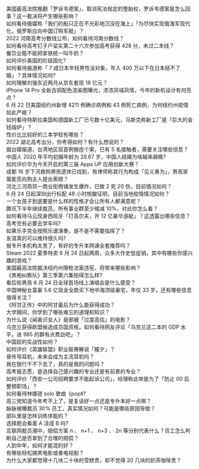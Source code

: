 美国最高法院推翻「罗诉韦德案」，取消宪法规定的堕胎权，罗诉韦德案是怎么回事？这一裁决将产生哪些影响？  
如何看待俄媒称「我们的船只正在不光彩地沉没在海上」「为尽快实现俄海军现代化，俄罗斯应向中国订购军舰」？  
2022 河南高考分数线公布，如何看待河南分数线？  
如何看待高考钉子户梁实第二十六次参加高考获得 428 分，未过二本线？  
餐饮业能不能把拿铁统一叫牛奶？  
如何评价美国的阶级固化?  
如何看待报道称「 7 成日本年轻男性没对象，年入 400 万以下在日本结不了婚」？具体情况如何?  
如何理解刘强东近两月从京东套现 18 亿元？  
iPhone 14 Pro 全新古铜配色渲染图曝光，浓浓异域风情，今年的新机设计有何亮点？  
6 月 22 日美国纽约州新增 4211 例确诊病例和 43 例死亡病例，为何纽约州疫情如此严峻？  
如何看待特斯拉美国和德国新工厂已亏数十亿美元，马斯克称新工厂是「巨大的金钱熔炉」？  
性价比比较好的三本学校有哪些？  
2022 湖北高考出分，你考得如何？有什么想说的？  
据台媒报道，台湾地区现首例猴痘个案，已有 5 名接触者，需要关注哪些信息？  
中国人 2020 年平均初婚年龄为 28.67 岁，中国人结婚为啥越来越晚?  
如何评价华为今天开启的第三届 Apps UP 应用创新大赛？  
成都  16 岁下河救狗男孩遗体已找到，有律师称其行为构成「见义勇为」，男孩家属能否向狗主人提出索赔？  
河北三河燕郊一商业街商铺发生爆炸，已致 2 死 20 伤，目前情况如何？  
6 月 24 日起深圳出行标配 48 小时核酸证明，目前当地疫情情况如何？  
一个女孩子到底要是什么样的性格才会让所有人都满意呢？  
腾讯下半年继续裁员，所有事业群至少缩减 10%，对此你怎么看？  
如何看待马云现身西班牙「打高尔夫，开 12 亿豪华游艇」？这透露出哪些信息？  
高考完有必要去学车吗?  
如果乐手完全按照乐谱演奏，是不是不需要指挥了？  
友谊真的可以维持很久吗?  
报专升本机构太贵了，有好的专升本网课全套推荐吗？  
Steam 2022 夏季特卖 6 月 24 日起两周，众多大作史低促销，其中有哪些你感兴趣的游戏？  
美国最高法院裁决纽约州限枪法案违宪，将带来哪些影响？  
《黑袍纠察队》第三季第六集拍得怎么样?  
看后街男孩 6 月 24 日全球首场线上演唱会是什么感受？  
中国神秘女富豪 5.6 亿现金全款买下地中海顶级豪宅，年仅 33 岁，还有哪些信息值得关注？  
《阿甘正传》中的阿甘最后为什么能获得成功？  
大学期间，你学到了哪些难忘的道理和知识？  
为什么说《闻香识女人》是部被「过度高估」的电影？  
乌克兰获得欧盟候选成员国资格，如何看待网友评论「乌克兰这二本的 GDP 水平，进 985 的群有点费劲吧」？  
中国跤的实战性如何？  
如何评价《英雄联盟》职业联赛解说「瞳夕」？  
骨传导耳机，未来会成为主流耳机吗？  
我在银行干不下去了，真的是我的问题吗？  
高考报志愿，是选择自己感兴趣的专业还是有前景的专业？  
如何评价「西安一公司招聘要求不能起诉公司」，经理称此举是为了「防止 00 后整顿职场」？  
如何看待林娜琏 solo 歌曲《pop》?  
高三党知道今年考不上了，是复读好一点还是专升本好一点啊？  
脉脉被曝裁员 30% 员工，真实情况如何？可能是哪些原因导致？  
部队里是怎样训练体能的？  
选择题会看着 A 涂成 B 吗?  
互联网裁员潮中，赔偿方案 n 、 n+1 、 n+3 、 2n 等分别代表什么？员工怎么判断自己是否拿到了合理的赔偿？  
人到中年，如何才能混的好？  
有哪些轻松搞笑电影或者电视剧？  
为什么大家都觉得十几块二十块的雪糕贵，却不觉得 20 几块的奶茶咖啡贵？  
